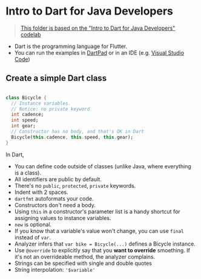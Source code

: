 # Intro to Dart for Java Developers

> [This folder is based on the "Intro to Dart for Java Developers" codelab](https://codelabs.developers.google.com/codelabs/from-java-to-dart)

* Dart is the programming language for Flutter.
* You can run the examples in [DartPad](https://dartpad.dartlang.org/) or in an IDE (e.g. [Visual Studio Code](https://marketplace.visualstudio.com/items?itemName=Dart-Code.dart-code))

## Create a simple Dart class

```dart

class Bicycle {
  // Instance variables.
  // Notice: no private keyword
  int cadence;
  int speed;
  int gear;
  // Constructor has no body, and that's OK in Dart
  Bicycle(this.cadence, this.speed, this.gear);
}
```

In Dart,

* You can define code outside of classes (unlike Java, where everything is a class).
* All identifiers are public by default.
* There's no `public`, `protected`, `private` keywords.
* Indent with 2 spaces.
* `dartfmt` autoformats your code.
* Constructors don't need a body.
* Using `this` in a constructor's parameter list is a handy shortcut for assigning values to instance variables.
* `new` is optional.
* If you know that a variable's value won't change, you can use `final` instead of `var`.
* Analyzer infers that `var bike = Bicycle(...)` defines a Bicycle instance.
* Use `@override` to explicitly say that you **want to override** smoething. If it's not an overrideable method, the analyzer complains.
* Strings can be specified with single and double quotes
* String interpolation: `'$variable'`
